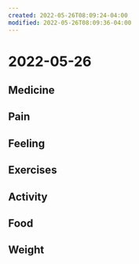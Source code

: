 ```yaml
---
created: 2022-05-26T08:09:24-04:00
modified: 2022-05-26T08:09:36-04:00
---
```


# 2022-05-26

## Medicine


## Pain


## Feeling


## Exercises


## Activity


## Food


## Weight
